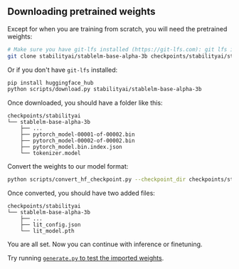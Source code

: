 ## Downloading pretrained weights

Except for when you are training from scratch, you will need the pretrained weights:

```bash
# Make sure you have git-lfs installed (https://git-lfs.com): git lfs install
git clone stabilityai/stablelm-base-alpha-3b checkpoints/stabilityai/stablelm-base-alpha-3b
```

Or if you don't have `git-lfs` installed:

```bash
pip install huggingface_hub
python scripts/download.py stabilityai/stablelm-base-alpha-3b
```

Once downloaded, you should have a folder like this:

```text
checkpoints/stabilityai
└── stablelm-base-alpha-3b
    ├── ...
    ├── pytorch_model-00001-of-00002.bin
    ├── pytorch_model-00002-of-00002.bin
    ├── pytorch_model.bin.index.json
    └── tokenizer.model
```

Convert the weights to our model format:

```bash
python scripts/convert_hf_checkpoint.py --checkpoint_dir checkpoints/stabilityai/stablelm-base-alpha-3b
```

Once converted, you should have two added files:

```text
checkpoints/stabilityai
└── stablelm-base-alpha-3b
    ├── ...
    ├── lit_config.json
    └── lit_model.pth
```

You are all set. Now you can continue with inference or finetuning.

Try running [`generate.py` to test the imported weights](inference.md).
